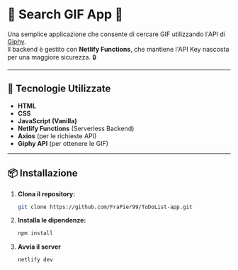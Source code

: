 # 🎉 Search GIF App 🚀

Una semplice applicazione che consente di cercare GIF utilizzando l'API di [Giphy](https://giphy.com/).  
Il backend è gestito con **Netlify Functions**, che mantiene l'API Key nascosta per una maggiore sicurezza. 🔒  

---


## 🔧 Tecnologie Utilizzate
- **HTML**
- **CSS**
- **JavaScript (Vanilla)**
- **Netlify Functions** (Serverless Backend)
- **Axios** (per le richieste API)
- **Giphy API** (per ottenere le GIF)

---

## 📦 Installazione

1. **Clona il repository:**
   ```bash
   git clone https://github.com/FraPier99/ToDoList-app.git  

2. **Installa le dipendenze:**
   ```bash
   npm install   
3. **Avvia il server**
   ```bash
   netlify dev













